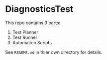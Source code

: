 # DiagnosticsTest
This repo contains 3 parts:
1. Test Planner
2. Test Runner
3. Automation Scripts

See `README.md` in thier own directory for details.